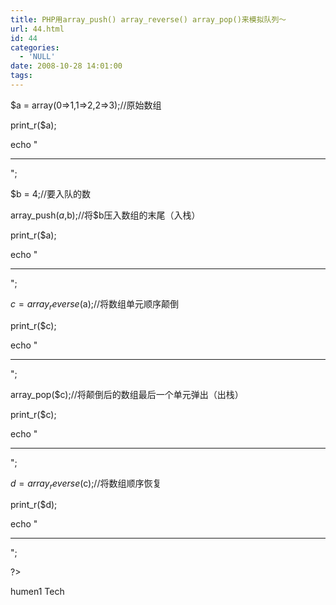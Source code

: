 ```yaml
---
title: PHP用array_push() array_reverse() array_pop()来模拟队列～
url: 44.html
id: 44
categories:
  - 'NULL'
date: 2008-10-28 14:01:00
tags:
---
```


$a = array(0=>1,1=>2,2=>3);//原始数组

print_r($a);

echo "

* * *

";  

  

$b = 4;//要入队的数

array_push($a,$b);//将$b压入数组的末尾（入栈）

print_r($a);

echo "

* * *

";  

  

$c = array_reverse($a);//将数组单元顺序颠倒

print_r($c);

echo "

* * *

";  

  

array_pop($c);//将颠倒后的数组最后一个单元弹出（出栈）

print_r($c);

echo "

* * *

";  

  

$d = array_reverse($c);//将数组顺序恢复

print_r($d);

echo "

* * *

";  

?>

humen1 Tech